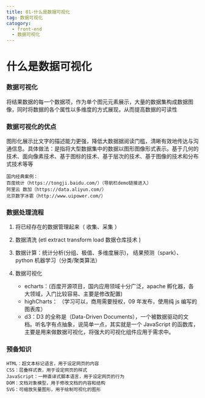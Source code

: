 ```yaml
---
title: 01-什么是数据可视化
tag: 数据可视化
catogory:
  - front-end
  - 数据可视化
---
```


# 什么是数据可视化

### 数据可视化

将结果数据的每一个数据项，作为单个图元元素展示，大量的数据集构成数据图像，同时将数据的各个属性以多维度的方式展现，从而提高数据的可读性

### 数据可视化的优点

图形化展示比文字的描述能力更强，降低大数据据阅读门槛，清晰有效地传达与沟通信息。具体做法：是指将大型数据集中的数据以图形图像形式表示。基于几何的技术、面向像素技术、基于图标的技术、基于层次的技术、基于图像的技术和分布式技术等等

```
国内经典案例：
百度统计（https://tongji.baidu.com/）（导航栏demo链接进入）
阿里云 数加（https://data.aliyun.com/）
北京数字冰雹（http://www.uipower.com/）
```

### 数据处理流程

1. 将已经存在的数据管理起来（ 收集、采集 ）

2. 数据清洗 (etl extract transform load 数据仓库技术 )

3. 数据计算：统计分析(分组、极值、多维度展示)， 结果预测（spark）、python 机器学习（分类/聚类算法）

4. 数据可视化

   - echarts：(百度开源项目，国内应用领域十分广泛，apache 孵化器，各大领域，入门比较容易、主要是修改配置)
   - highCharts： （学习可以，商用需要授权，09 年发布，使用纯 js 编写的图表库）
   - d3：D3 的全称是（Data-Driven Documents），一个被数据驱动的文档。听名字有点抽象，说简单一点，其实就是一个 JavaScript 的函数库，主要是用来做数据可视化，将强大的可视化组件应用于需求中。

### 预备知识

```
HTML：超文本标记语言，用于设定网页的内容
CSS：层叠样式表，用于设定网页的样式
JavaScript：一种直译式脚本语言，用于设定网页的行为
DOM：文档对象模型，用于修改文档的内容和结构
SVG：可缩放矢量图形，用于绘制可视化的图形
```
